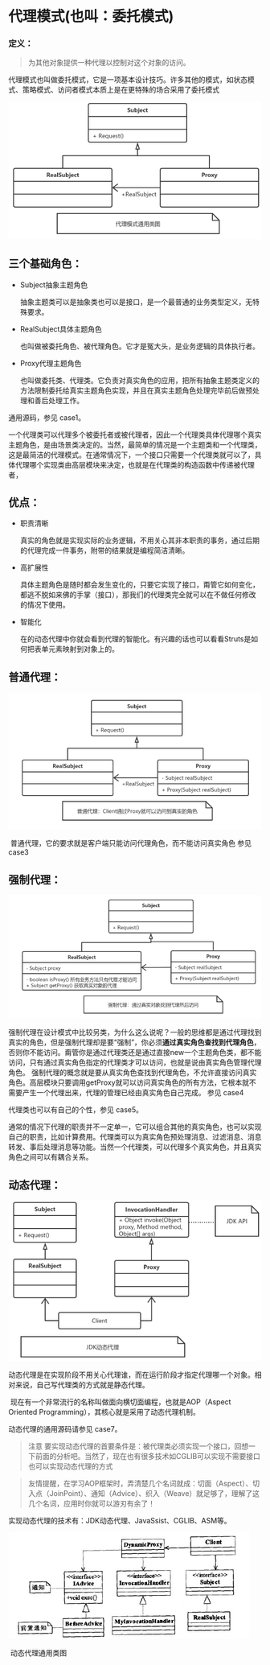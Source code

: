 # 代理模式(也叫：委托模式)
### **定义：**
> 为其他对象提供一种代理以控制对这个对象的访问。

代理模式也叫做委托模式，它是一项基本设计技巧。许多其他的模式，如状态模式、策略模式、访问者模式本质上是在更特殊的场合采用了委托模式

![image-20201202092313252](img/proxy/image-20201202092313252.png)

## **三个基础角色：**

* Subject抽象主题角色

  ​	抽象主题类可以是抽象类也可以是接口，是一个最普通的业务类型定义，无特殊要求。

* RealSubject具体主题角色

  ​	也叫做被委托角色、被代理角色。它才是冤大头，是业务逻辑的具体执行者。

* Proxy代理主题角色

  ​	也叫做委托类、代理类。它负责对真实角色的应用，把所有抽象主题类定义的方法限制委托给真实主题角色实现，并且在真实主题角色处理完毕前后做预处理和善后处理工作。

通用源码，参见 case1。

一个代理类可以代理多个被委托者或被代理者，因此一个代理类具体代理哪个真实主题角色，是由场景类决定的。当然，最简单的情况是一个主题类和一个代理类，这是最简洁的代理模式。在通常情况下，一个接口只需要一个代理类就可以了，具体代理哪个实现类由高层模块来决定，也就是在代理类的构造函数中传递被代理者，

## **优点：**
* 职责清晰

  ​	真实的角色就是实现实际的业务逻辑，不用关心其非本职责的事务，通过后期的代理完成一件事务，附带的结果就是编程简洁清晰。

* 高扩展性

  ​	具体主题角色是随时都会发生变化的，只要它实现了接口，甭管它如何变化，都逃不脱如来佛的手掌（接口），那我们的代理类完全就可以在不做任何修改的情况下使用。

* 智能化

  ​	在的动态代理中你就会看到代理的智能化。有兴趣的话也可以看看Struts是如何把表单元素映射到对象上的。

## **普通代理：**

![image-20201202094524087](img/proxy/image-20201202094524087.png)

​		普通代理，它的要求就是客户端只能访问代理角色，而不能访问真实角色
​		参见 case3

## **强制代理：**

![image-20201202095209943](img/proxy/image-20201202095209943.png)

​		强制代理在设计模式中比较另类，为什么这么说呢？一般的思维都是通过代理找到真实的角色，但是强制代理却是要“强制”，你必须**通过真实角色查找到代理角色**，否则你不能访问。甭管你是通过代理类还是通过直接new一个主题角色类，都不能访问，只有通过真实角色指定的代理类才可以访问，也就是说由真实角色管理代理角色。
强制代理的概念就是要从真实角色查找到代理角色，不允许直接访问真实角色。高层模块只要调用getProxy就可以访问真实角色的所有方法，它根本就不需要产生一个代理出来，代理的管理已经由真实角色自己完成。
参见 case4

代理类也可以有自己的个性，参见 case5。

​		通常的情况下代理的职责并不一定单一，它可以组合其他的真实角色，也可以实现自己的职责，比如计算费用。代理类可以为真实角色预处理消息、过滤消息、消息转发、事后处理消息等功能。当然一个代理类，可以代理多个真实角色，并且真实角色之间可以有耦合关系。

## **动态代理：**

![image-20201202101349062](img/proxy/image-20201202101349062.png)

​      动态代理是在实现阶段不用关心代理谁，而在运行阶段才指定代理哪一个对象。相对来说，自己写代理类的方式就是静态代理。

​      现在有一个非常流行的名称叫做面向横切面编程，也就是AOP（Aspect Oriented Programming），其核心就是采用了动态代理机制。

动态代理的通用源码请参见 case7。

> 注意 要实现动态代理的首要条件是：被代理类必须实现一个接口，回想一下前面的分析吧。当然了，现在也有很多技术如CGLIB可以实现不需要接口也可以实现动态代理的方式

> 友情提醒，在学习AOP框架时，弄清楚几个名词就成：切面（Aspect）、切入点（JoinPoint）、通知（Advice）、织入（Weave）就足够了，理解了这几个名词，应用时你就可以游刃有余了！

实现动态代理的技术有：JDK动态代理、JavaSsist、CGLIB、ASM等。

![img](img/proxy/132355440874048.jpg)

​																			动态代理通用类图